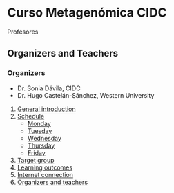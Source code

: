 # Curso Metagenómica CIDC 



Profesores 
## Organizers and Teachers

### Organizers
* Dr. Sonia Dávila, CIDC
* Dr. Hugo Castelán-Sánchez, Western University 


1. [General introduction](#General-introduction)
2. [Schedule](#Schedule)
    - [Monday](#Monday)
    - [Tuesday](#Tuesday)
    - [Wednesday](#Wednesday)
    - [Thursday](#Thursday)
    - [Friday](#Friday)
3. [Target group](#target-group)
4. [Learning outcomes](#learning-outcomes)
5. [Internet connection](#internet-connection)
7. [Organizers and teachers](#Organizers-and-teachers)
